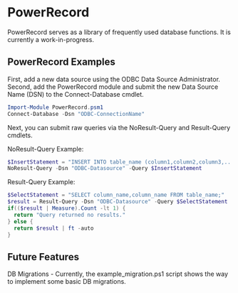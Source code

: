 PowerRecord
===========
PowerRecord serves as a library of frequently used database functions.  It is currently a work-in-progress.

PowerRecord Examples
--------------------
First, add a new data source using the ODBC Data Source Administrator.  Second, add the PowerRecord module and submit the new Data Source Name (DSN) to the Connect-Database cmdlet.

```powershell
Import-Module PowerRecord.psm1
Connect-Database -Dsn "ODBC-ConnectionName"
```

Next, you can submit raw queries via the NoResult-Query and Result-Query cmdlets.

NoResult-Query Example:

```powershell
$InsertStatement = "INSERT INTO table_name (column1,column2,column3,...) VALUES (value1,value2,value3,...);"
NoResult-Query -Dsn "ODBC-Datasource" -Query $InsertStatement
```

Result-Query Example:

```powershell
$SelectStatement = "SELECT column_name,column_name FROM table_name;"
$result = Result-Query -Dsn "ODBC-Datasource" -Query $SelectStatement
if(($result | Measure).Count -lt 1) {
  return "Query returned no results."
} else {
  return $result | ft -auto
}
```

Future Features
---------------
DB Migrations - Currently, the example_migration.ps1 script shows the way to implement some basic DB migrations.